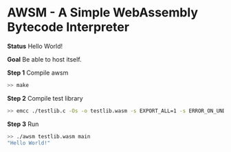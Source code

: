 # AWSM - A Simple WebAssembly Bytecode Interpreter

**Status** Hello World!

**Goal** Be able to host itself.


**Step 1** Compile awsm
```sh
>> make
```

**Step 2** Compile test library

```sh
>> emcc ./testlib.c -Os -o testlib.wasm -s EXPORT_ALL=1 -s ERROR_ON_UNDEFINED_SYMBOLS=0
```

**Step 3** Run

```sh
>> ./awsm testlib.wasm main
"Hello World!"

```